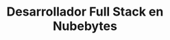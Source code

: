 ---
title: Desarrollador Full Stack en Nubebytes
location: Burgos, España
company: Nubebytes
companyLogo: {
  src: "/imgs/jobs/logo-nubebytes.png",
  alt: "Logo Nubebytes"
}
position: Desarrollador Full Stack
startDate: 2022-02-15
relatedProjects:
- es/lighthousefeed
---